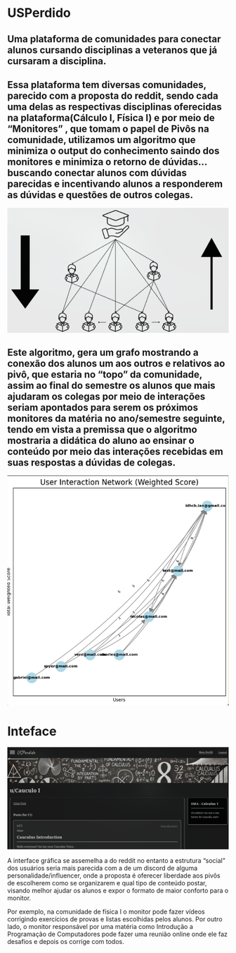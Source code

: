# USPerdido



## Uma plataforma de comunidades para conectar alunos cursando disciplinas a veteranos que já cursaram a disciplina. 

## Essa plataforma tem diversas comunidades, parecido com a proposta do reddit, sendo cada uma delas as respectivas disciplinas oferecidas na plataforma(Cálculo I, Física I) e por meio de “Monitores” , que tomam o papel de Pivôs na comunidade, utilizamos um algoritmo que minimiza o output do conhecimento saindo dos monitores e minimiza o retorno de dúvidas… buscando conectar alunos com dúvidas parecidas e incentivando alunos a responderem as dúvidas e questões de outros colegas.


![Alt text](Info/main_info.png)

## Este algoritmo, gera um grafo mostrando a conexão dos alunos um aos outros e relativos ao pivô, que estaria no “topo” da comunidade, assim ao final do semestre os alunos que mais ajudaram os colegas por meio de interações seriam apontados para serem os próximos monitores da matéria no ano/semestre seguinte, tendo em vista a premissa que o algoritmo mostraria a didática do aluno ao ensinar o conteúdo por meio das interações recebidas em suas respostas a dúvidas de colegas.


![Alt text](Info/inter.png)


# Inteface


![Alt text](Info/com.png)

A interface gráfica se assemelha a do reddit no entanto a estrutura “social” dos usuários seria mais parecida com a de um discord de alguma personalidade/influencer, onde a proposta é oferecer liberdade aos pivôs de escolherem como se organizarem e qual tipo de conteúdo postar, visando melhor ajudar os alunos e expor o formato de maior conforto para o monitor. 

Por exemplo, na comunidade de física I o monitor pode fazer vídeos corrigindo exercícios de provas e listas escolhidas pelos alunos. Por outro lado, o monitor responsável por uma matéria como Introdução a Programação de Computadores pode fazer uma reunião online onde ele faz desafios e depois os corrige com todos.


